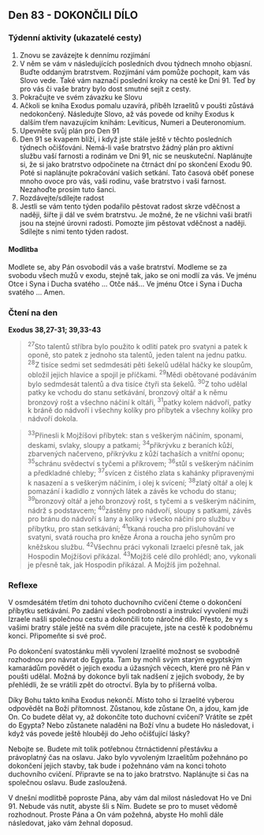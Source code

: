 ## Den 83 - DOKONČILI DÍLO

### Týdenní aktivity (ukazatelé cesty)

1. Znovu se zavázejte k dennímu rozjímání
1. V něm se vám v následujících posledních dvou týdnech mnoho objasní. Buďte oddaným bratrstvem. Rozjímání vám pomůže pochopit, kam vás Slovo vede. Také vám naznačí poslední kroky na cestě ke Dni 91. Teď by pro vás či vaše bratry bylo dost smutné sejít z cesty.
1. Pokračujte ve svém závazku ke Slovu
1. Ačkoli se kniha Exodus pomalu uzavírá, příběh Izraelitů v poušti zůstává nedokončený. Následujte Slovo, až vás povede od knihy Exodus k dalším třem navazujícím knihám: Leviticus, Numeri a Deuteronomium.
1. Upevněte svůj plán pro Den 91
1. Den 91 se kvapem blíží, i když jste stále ještě v těchto posledních týdnech očišťováni. Nemá-li vaše bratrstvo žádný plán pro aktivní službu vaší farnosti a rodinám ve Dni 91, nic se neuskuteční. Naplánujte si, že si jako bratrstvo odpočinete na čtrnáct dní po skončení Exodu 90. Poté si naplánujte pokračování vašich setkání. Tato časová oběť ponese mnoho ovoce pro vás, vaši rodinu, vaše bratrstvo i vaši farnost. Nezahoďte prosím tuto šanci.
1. Rozdávejte/sdílejte radost
1. Jestli se vám tento týden podařilo pěstovat radost skrze vděčnost a naději, šiřte ji dál ve svém bratrstvu. Je možné, že ne všichni vaši bratři jsou na stejné úrovni radosti. Pomozte jim pěstovat vděčnost a naději. Sdílejte s nimi tento týden radost.

#### Modlitba

Modlete se, aby Pán osvobodil vás a vaše bratrství.
Modleme se za svobodu všech mužů v exodu, stejně tak, jako se oni modlí za vás.
Ve jménu Otce i Syna i Ducha svatého … Otče náš… Ve jménu Otce i Syna i Ducha svatého … Amen.

### Čtení na den

**Exodus 38,27-31; 39,33-43**

> <sup>27</sup>Sto talentů stříbra bylo použito k odlití patek pro svatyni a patek k oponě, sto patek z jednoho sta talentů, jeden talent na jednu patku.
> <sup>28</sup>Z tisíce sedmi set sedmdesáti pěti šekelů udělal háčky ke sloupům, obložil jejich hlavice a spojil je příčkami.
> <sup>29</sup>Mědi obětované podáváním bylo sedmdesát talentů a dva tisíce čtyři sta šekelů.
> <sup>30</sup>Z toho udělal patky ke vchodu do stanu setkávání, bronzový oltář a k němu bronzový rošt a všechno náčiní k oltáři,
> <sup>31</sup>patky kolem nádvoří, patky k bráně do nádvoří i všechny kolíky pro příbytek a všechny kolíky pro nádvoří dokola.

> <sup>33</sup>Přinesli k Mojžíšovi příbytek: stan s veškerým náčiním, sponami, deskami, svlaky, sloupy a patkami;
> <sup>34</sup>přikrývku z beraních kůží, zbarvených načerveno, přikrývku z kůží tachaších a vnitřní oponu;
> <sup>35</sup>schránu svědectví s tyčemi a příkrovem;
> <sup>36</sup>stůl s veškerým náčiním a předkladné chleby;
> <sup>37</sup>svícen z čistého zlata s kahánky připravenými k nasazení a s veškerým náčiním, i olej k svícení;
> <sup>38</sup>zlatý oltář a olej k pomazání i kadidlo z vonných látek a závěs ke vchodu do stanu;
> <sup>39</sup>bronzový oltář a jeho bronzový rošt, s tyčemi a s veškerým náčiním, nádrž s podstavcem;
> <sup>40</sup>zástěny pro nádvoří, sloupy s patkami, závěs pro bránu do nádvoří s lany a kolíky i všecko náčiní pro službu v příbytku, pro stan setkávání;
> <sup>41</sup>tkaná roucha pro přisluhování ve svatyni, svatá roucha pro kněze Árona a roucha jeho synům pro kněžskou službu.
> <sup>42</sup>Všechnu práci vykonali Izraelci přesně tak, jak Hospodin Mojžíšovi přikázal.
> <sup>43</sup>Mojžíš celé dílo prohlédl; ano, vykonali je přesně tak, jak Hospodin přikázal. A Mojžíš jim požehnal.

### Reflexe

V osmdesátém třetím dni tohoto duchovního cvičení čteme o dokončení příbytku setkávání. Po zadání všech podrobností a
instrukcí vyvolení muži Izraele našli společnou cestu a dokončili toto náročné dílo. Přesto, že vy s vašimi bratry stále ještě na svém
díle pracujete, jste na cestě k podobnému konci. Připomeňte si své proč.

Po dokončení svatostánku měli vyvolení Izraelité možnost se svobodně rozhodnou pro návrat do Egypta. Tam by mohli svým
starým egyptským kamarádům povědět o jejich exodu a úžasných věcech, které pro ně Pán v poušti udělal. Možná by dokonce byli
tak nadšení z jejich svobody, že by přehlédli, že se vrátili zpět do otroctví. Byla by to příšerná volba.

Díky Bohu takto kniha Exodus nekončí. Místo toho si Izraelité vyberou odpovědět na Boží přítomnost. Zůstanou, kde zůstane On,
a jdou, kam jde On. Co budete dělat vy, až dokončíte toto duchovní cvičení? Vrátíte se zpět do Egypta? Nebo zůstanete naladěni na
Boží vlnu a budete Ho následovat, i když vás povede ještě hlouběji do Jeho očišťující lásky?

Nebojte se. Budete mít tolik potřebnou čtrnáctidenní přestávku a právoplatný čas na oslavu. Jako bylo vyvoleným Izraelitům
požehnáno po dokončení jejich stavby, tak bude i požehnáno vám na konci tohoto duchovního cvičení. Připravte se na to jako
bratrstvo. Naplánujte si čas na společnou oslavu. Bude zasloužená.

V dnešní modlitbě poproste Pána, aby vám dal milost následovat Ho ve Dni 91. Nebude vás nutit, abyste šli s Ním. Budete se pro
to muset vědomě rozhodnout. Proste Pána a On vám požehná, abyste Ho mohli dále následovat, jako vám žehnal doposud.
